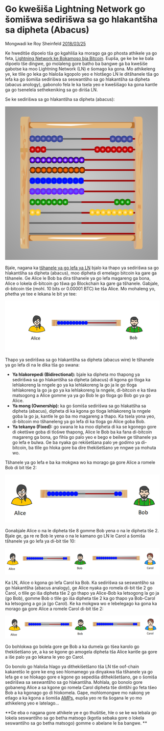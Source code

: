 # Go kwešiša Lightning Network go šomišwa sedirišwa sa go hlakantšha sa dipheta (Abacus)

Mongwadi ke Roy Sheinfeld [2018/03/25](https://medium.com/breez-technology/understanding-lightning-network-using-an-abacus-daad8dc4cf4bs)

<LanguageDropdown/>

Ke hweditše dipoelo tša go kgahliša ka morago ga go phosta athikele ya go feta, [Lightning Network 
ke Bokamoso bja Bitcoin](https://medium.com/@kingonly/the-future-of-bitcoin-3187aefe2746). Eupša, ge ke be ke bala dipoelo tše dingwe, go molaleng gore batho ba 
bangwe ga ba kwešiše gabotse ka moo Lightning Network (LN) e šomago ka gona. Mo athikeleng ye, 
ke tlile go leka go hlaloša  kgopolo yeo e hlotšego LN le ditšhanele tša go lefa ka go šomiša sedirišwa 
sa seswantšho sa go hlakantšha sa dipheta (abacus anology), gabonolo fela le ka tsela yeo e 
kwešišago ka gona kantle ga go tsenelela sethekeniking sa go diriša LN.

Se ke sedirišwa sa go hlakantšha sa dipheta (abacus): 

![](./abacus.png)

Bjale, nagana ka [tšhanele ya go lefa ya LN](https://cointelegraph.com/explained/lightning-network-explained#block-5) bjalo ka thapo ya sedirišwa sa go hlakantšha sa dipheta 
(abacus), moo dipheta di emelago bitcoin ka gare ga tšhanele. Ge Alice le Bob ba dira tšhanele ya go 
lefa magareng ga bona, Alice o lokela di-bitcoin go tšwa go Blockchain ka gare ga tšhanele. Gabjale, 
di-bitcoin tše (mohl. 10 bits or 0.00001 BTC) ke tša Alice. Mo mohaleng yo, phetha ye tee e lekana le 
bit ye tee:

![](./alice-bob-1.png)

Thapo ya sedirišwa sa go hlakantšha sa dipheta (abacus wire) le tšhanele ya go lefa di na le dika tša 
go swana:

- **Ya hlakorepedi (Bidirectional):** bjale ka dipheta mo thapong ya sedirišwa sa go hlakantšha sa 
dipheta (abacus) di kgona go tloga ka lehlakoreng la nngele go ya ka lehlakoreng la go ja le go tloga 
lehlakoreng la go ja go ya ka lehlakoreng la nngele, di-bitcoin e ka tšwa matsogong a Alice gomme ya 
ya go Bob le go tloga go Bob go ya go Alice.  
- **Ya mong (Ownership):** ka go šomiša sedirišwa sa go hlakatšha sa dipheta (abacus), dipheta di ka 
kgona go tloga lehlakoreng la nngele goba la go ja, kantle le go ba mo magareng a thapo. Ka tsela 
yona yeo, di-bitcoin mo tšhaneleng ya go lefa di ka tloga go Alice goba Bob.   
- **Ya tekanyo (Fixed):** go swana le ka moo dipheta di ka se kgonego gore di oketšwe goba di tlošwe 
thapong, Alice le Bob ba ka fana di-bitcoin magareng ga bona, go fihla go palo yeo e bego e beilwe ge 
tšhanele ya go lefa e bulwa. Ge ba nyaka go rekišetšana palo ye godimo ya di-bitcoin, ba tlile go 
hloka gore ba dire thekišetšano ye nngwe ya mohuta wo.   

Tšhanele ya go lefa e ba ka mokgwa wo ka morago ga gore Alice a romele Bob di bit tše 2: 

![](./alice-bob-2.png)

Gonabjale Alice o na le dipheta tše 8 gomme Bob yena o na le dipheta tše 2. Bjale ge, ga re re Bob le 
yena o na le kamano go LN le Carol a šomiša tšhanele ya go lefa ya di-bit tše 10:  

![](./alice-bob-carol-1.png)

Ka LN, Alice o kgona go lefa Carol ka Bob. Ka sedirišwa sa seswantšho sa go hlakantšha (abacus 
analogy), ge Alice  nyaka go romela di-bit tše 2 go Carol, o tlile go iša dipheta tše 2 go thapo ya 
Alice-Bob ka letsogong la go ja (go Bob), gomme Bob o tlile go iša dipheta tše 2 ka go thapo ya 
Bob-Carol ka letsogong a go ja (go Carol). Ke ka mokgwa wo e lebelegago ka gona ka morago ga gore 
Alice a romele Carol di-bit tše 2: 

![](./alice-bob-carol-2.png)

Go bohlokwa go bolela gore ge Bob a ka dumela go tšea karolo go thekišetšano ye, a ka se kgone go 
amogela dipheta tša Alice kantle ga gore a iše palo ya go lekana le yeo go Carol.  

Go bonolo go hlaloša hlago ya dithekišetšano tša LN tše oof-chain kakaretšo le gore ke eng seo 
hlomamego ya dinyakwa tša tšhanele  ya go lefa ge e se hlokago gore e kgone go sepediša 
dithekišetšano, ge o šomiša sedirišwa sa seswantšho sa go hlakantšha. Mohlala, go bonolo gore 
gobaneng Alice a sa kgone go romela Carol dipheta tše dintšhi go feta tšeo Bob a ka kgonago go di 
hlokomela. Gape, mohlomongwe mo nakong ye etlago a ka kgona a šomiša [AMPs](https://bitcoinist.com/atomic-multi-path-help-bitcoin-become-formidable-payment-instrument/), eupša yeo re tla 
šogana le yo mo athikeleng yeo e latelago... 

**Ge eba o nagana gore athikele ye e go thušitše, hle o se ke wa lebala go lokela seswantšho sa go betha matsogo (kgotla sebaka gore o lokela seswantšho sa go betha matsogo) gomme o abelane le ba bangwe. **